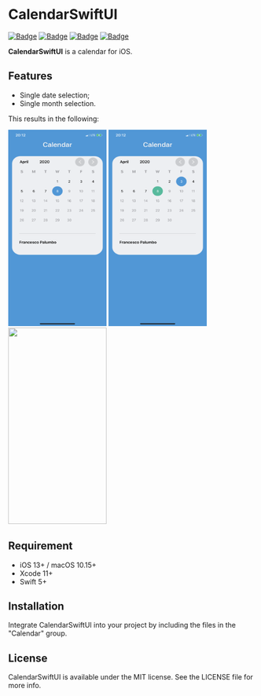 # CalendarSwiftUI

[![Badge](https://img.shields.io/badge/License-MIT-green.svg)](https://shields.io/)
[![Badge](https://img.shields.io/badge/Swift-5.0-blue.svg)](https://shields.io/)
[![Badge](https://img.shields.io/badge/Xcode-11-blue.svg)](https://shields.io/)
[![Badge](https://img.shields.io/badge/platforms-iOS%2013%20|%20macOS%2010.15%20-blue.svg)](https://shields.io/)

**CalendarSwiftUI** is a calendar for iOS. 

## Features
- Single date selection;
- Single month selection.

This results in the following:

<img src="/CalendarSwiftUI/Images/Calendar.PNG" width="200" height="400" /> <img src="/CalendarSwiftUI/Images/Calendar2.PNG" width="200" height="400" /> <img src="/CalendarSwiftUI/Images/Video.gif" width="200" height="400" />

## Requirement 
- iOS 13+ / macOS 10.15+
- Xcode 11+
- Swift 5+

## Installation
Integrate CalendarSwiftUI into your project by including the files in the "Calendar" group.

## License
CalendarSwiftUI is available under the MIT license. See the LICENSE file for more info.
